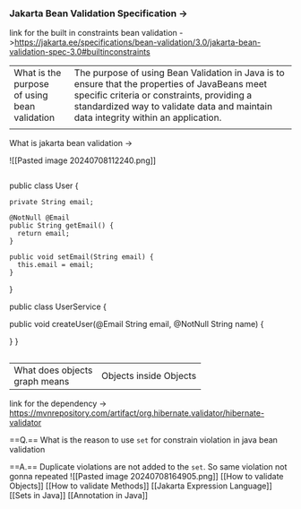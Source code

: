 ### Jakarta Bean Validation Specification -> 

link for the built in constraints bean validation ->https://jakarta.ee/specifications/bean-validation/3.0/jakarta-bean-validation-spec-3.0#builtinconstraints

|                                                 |                                                                                                                                                                                                                                    |
| ----------------------------------------------- | ---------------------------------------------------------------------------------------------------------------------------------------------------------------------------------------------------------------------------------- |
| What is the purpose<br>of using bean validation | The purpose of using Bean Validation in Java is to ensure that the properties of JavaBeans meet specific criteria or constraints, providing a standardized way to validate data and maintain data integrity within an application. |
|                                                 |                                                                                                                                                                                                                                    |
What is jakarta bean validation ->

![[Pasted image 20240708112240.png]]

```Java
```
public class User {

    private String email;

    @NotNull @Email
    public String getEmail() {
      return email;
    }

    public void setEmail(String email) {
      this.email = email;
    }
}

public class UserService {

  public void createUser(@Email String email,
                         @NotNull String name) {
    
  }
}
```
```

|                                   |                        |
| --------------------------------- | ---------------------- |
| What does objects <br>graph means | Objects inside Objects |
 link for the dependency -> https://mvnrepository.com/artifact/org.hibernate.validator/hibernate-validator

==Q.== What is the reason to use `set` for constrain violation in java  bean validation 

==A.== Duplicate violations are not added to the `set`. So same violation not gonna repeated
![[Pasted image 20240708164905.png]]
[[How to validate Objects]] 
[[How to validate Methods]]
[[Jakarta Expression Language]]
[[Sets in Java]]
[[Annotation in Java]]
